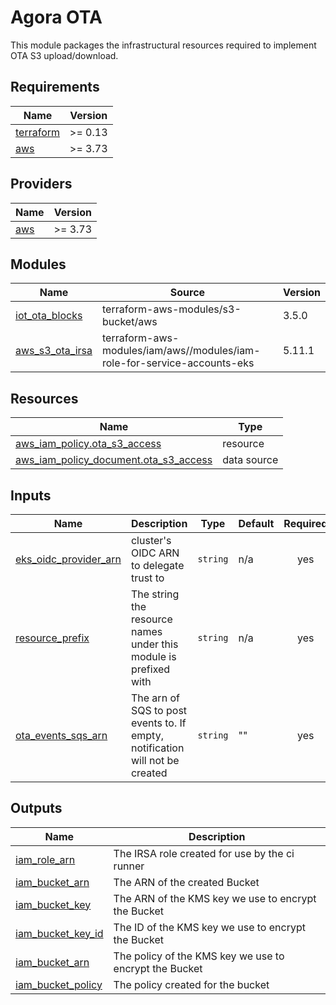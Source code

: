 # Agora OTA

This module packages the infrastructural resources required to implement OTA S3 upload/download.

## Requirements

| Name | Version |
|------|---------|
| <a name="requirement_terraform"></a> [terraform](#requirement\_terraform) | >= 0.13 |
| <a name="requirement_aws"></a> [aws](#requirement\_aws) | >= 3.73 |

## Providers

| Name | Version |
|------|---------|
| <a name="provider_aws"></a> [aws](#provider\_aws) | >= 3.73 |

## Modules

| Name | Source | Version |
|------|--------|---------|
| <a name="iot_ota_blocks"></a> [iot\_ota\_blocks](#iot\_ota\_blocks) | terraform-aws-modules/s3-bucket/aws | 3.5.0 |
| <a name="aws_s3_ota_irsa"></a> [aws\_s3\_ota\_irsa](#aws\_s3\_ota\_irsa) | terraform-aws-modules/iam/aws//modules/iam-role-for-service-accounts-eks | 5.11.1 |

## Resources

| Name | Type |
|------|------|
| [aws_iam_policy.ota_s3_access](https://registry.terraform.io/providers/hashicorp/aws/latest/docs/resources/iam_policy) | resource |
| [aws_iam_policy_document.ota_s3_access](https://registry.terraform.io/providers/hashicorp/aws/latest/docs/data-sources/iam_policy_document) | data source |

## Inputs

| Name | Description | Type | Default | Required |
|------|-------------|------|---------|:--------:|
| <a name="input_eks_oidc_provider_arn"></a> [eks\_oidc\_provider\_arn](#input\_eks\_oidc\_provider\_arn) | cluster's OIDC ARN to delegate trust to | `string` | n/a | yes |
| <a name="input_resource_prefix"></a> [resource\_prefix](#input\_resource\_prefix) | The string the resource names under this module is prefixed with | `string` | n/a | yes |
| <a name="input_ota_events_sqs_arn"></a> [ota\_events\_sqs\_arn](#input\_ota\_events\_sqs\_arn) | The arn of SQS to post events to. If empty, notification will not be created | `string` | "" | yes |

## Outputs

| Name                                                                                          | Description                                            |
|-----------------------------------------------------------------------------------------------|--------------------------------------------------------|
| <a name="output_iam_role_arn"></a> [iam\_role\_arn](#output\_iam\_role\_arn)                  | The IRSA role created for use by the ci runner         |
| <a name="output_bucket_arn"></a> [iam\_bucket\_arn](#output\_iam\_bucket\_arn)                | The ARN of the created Bucket                          |
| <a name="output_bucket_key"></a> [iam\_bucket\_key](#output\_iam\_bucket\_key)                | The ARN of the KMS key we use to encrypt the Bucket    |
| <a name="output_bucket_key_id"></a> [iam\_bucket\_key_id](#output\_iam\_bucket\_key\_id)      | The ID of the KMS key we use to encrypt the Bucket     |
| <a name="output_bucket_key_policy"></a> [iam\_bucket\_arn](#output\_iam\_bucket\_key\_policy) | The policy of the KMS key we use to encrypt the Bucket |
| <a name="output_bucket_policy"></a> [iam\_bucket\_policy](#output\_iam\_bucket\_policy)       | The policy created for the bucket                      |
